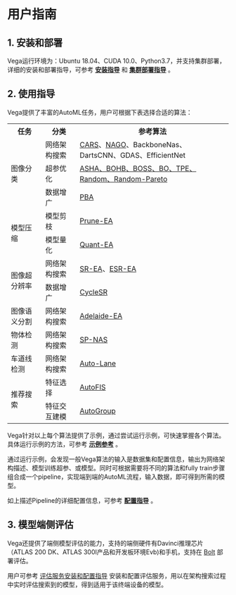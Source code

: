 # 用户指南

## 1. 安装和部署

Vega运行环境为：Ubuntu 18.04、CUDA 10.0、Python3.7，并支持集群部署，详细的安装和部署指导，可参考 **[安装指导](./install.md)** 和 **[集群部署指导](./deployment.md)** 。

## 2. 使用指导

Vega提供了丰富的AutoML任务，用户可根据下表选择合适的算法：

<table>
  <tr><th>任务</th><th>分类</th><th>参考算法</th></tr>
  <tr><td rowspan="3">图像分类</td><td>网络架构搜索</td><td><a href="../algorithms/cars.md">CARS</a>、<a href="../algorithms/nago.md">NAGO</a>、BackboneNas、DartsCNN、GDAS、EfficientNet</td></tr>
  <tr><td>超参优化</td><td><a href="../algorithms/hpo.md">ASHA、BOHB、BOSS、BO、TPE、Random、Random-Pareto</a></td></tr>
  <tr><td>数据增广</td><td><a href="../algorithms/pba.md">PBA</a></td></tr>
  <tr><td rowspan="2">模型压缩</td><td>模型剪枝</td><td><a href="../algorithms/prune_ea.md">Prune-EA</a></td></tr>
  <tr><td>模型量化</td><td><a href="../algorithms/quant_ea.md">Quant-EA</a></td></tr>
  <tr><td rowspan="2">图像超分辨率</td><td>网络架构搜索</td><td><a href="../algorithms/sr_ea.md">SR-EA</a>、<a href="../algorithms/esr_ea.md">ESR-EA</a></td></tr>
  <tr><td>数据增广</td><td><a href="../algorithms/cyclesr.md">CycleSR</a></td></tr>
  <tr><td>图像语义分割</td><td>网络架构搜索</td><td><a href="../algorithms/adelaide_ea.md">Adelaide-EA</a></td></tr>
  <tr><td>物体检测</td><td>网络架构搜索</td><td><a href="../algorithms/sp_nas.md">SP-NAS</a></td></tr>
  <tr><td>车道线检测</td><td>网络架构搜索</td><td><a href="../algorithms/auto_lane.md">Auto-Lane</a></td></tr>
  <tr><td rowspan="2">推荐搜索</td><td>特征选择</td><td><a href="../algorithms/autofis.md">AutoFIS</a></td></tr>
  <tr><td>特征交互建模</td><td><a href="../algorithms/autogroup.md">AutoGroup</a></td></tr>
</table>

Vega针对以上每个算法提供了示例，通过尝试运行示例，可快速掌握各个算法。具体运行示例的方法，可参考 **[示例参考](./examples.md)** 。

通过运行示例，会发现一般Vega算法的输入是数据集和配置信息，输出为网络架构描述、模型训练超参、或模型。同时可根据需要将不同的算法和fully train步骤组合成一个pipeline，实现端到端的AutoML流程，输入数据，即可得到所需的模型。

如上描述Pipeline的详细配置信息，可参考 **[配置指导](./config_reference.md)** 。

## 3. 模型端侧评估

Vega还提供了端侧模型评估的能力，支持的端侧硬件有Davinci推理芯片（ATLAS 200 DK、ATLAS 300I产品和开发板环境Evb)和手机，支持在 [Bolt](https://github.com/huawei-noah/bolt) 部署评估。

用户可参考 [评估服务安装和配置指导](./evaluate_service.md) 安装和配置评估服务，用以在架构搜索过程中实时评估搜索到的模型，得到适用于该终端设备的模型。
